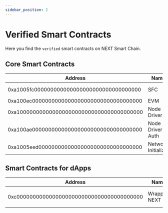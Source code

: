 ```yaml
---
sidebar_position: 2
---
```


# Verified Smart Contracts

Here you find the `verified` smart contracts on NEXT Smart Chain.

## Core Smart Contracts

| Address                                    | Name                     | Symbol    | Note                      |
| ------------------------------------------ | ------------------------ | --------- | ------------------------- |
| 0xa1005fc000000000000000000000000000000000 | SFC                      |           | Staking Contract          |
| 0xa100ec0000000000000000000000000000000000 | EVM                      |           | EVM Writer                |
| 0xa100000000000000000000000000000000000000 | Node Driver              |           | Driver for the nodes      |
| 0xa100ae0000000000000000000000000000000000 | Node Driver Auth         |           | Authentication driver     |
| 0xa1005eed00000000000000000000000000000000 | Network Initializer      |           |                           |

## Smart Contracts for dApps

| Address                                    | Name                     | Symbol    | Note                      |
| ------------------------------------------ | ------------------------ | --------- | ------------------------- |
| 0xc000000000000000000000000000000000000000 | Wrapped NEXT             | wNEXT     | Wrapped version of NEXT   |

